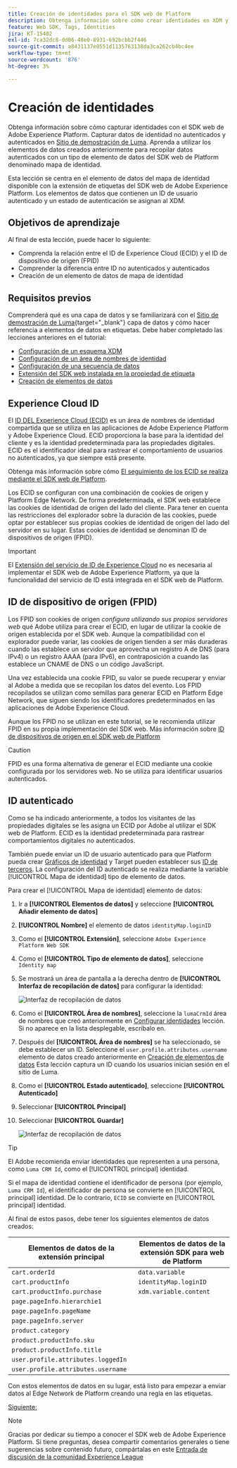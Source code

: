 ```yaml
---
title: Creación de identidades para el SDK web de Platform
description: Obtenga información sobre cómo crear identidades en XDM y utilizar el elemento de datos del mapa de identidad para capturar los ID de usuario. Esta lección forma parte del tutorial Implementación de Adobe Experience Cloud con SDK web.
feature: Web SDK, Tags, Identities
jira: KT-15402
exl-id: 7ca32dc8-dd86-48e0-8931-692bcbb2f446
source-git-commit: a8431137e0551d1135763138da3ca262cb4bc4ee
workflow-type: tm+mt
source-wordcount: '876'
ht-degree: 3%

---
```


# Creación de identidades

Obtenga información sobre cómo capturar identidades con el SDK web de Adobe Experience Platform. Capturar datos de identidad no autenticados y autenticados en [Sitio de demostración de Luma](https://luma.enablementadobe.com/content/luma/us/en.html). Aprenda a utilizar los elementos de datos creados anteriormente para recopilar datos autenticados con un tipo de elemento de datos del SDK web de Platform denominado mapa de identidad.

Esta lección se centra en el elemento de datos del mapa de identidad disponible con la extensión de etiquetas del SDK web de Adobe Experience Platform. Los elementos de datos que contienen un ID de usuario autenticado y un estado de autenticación se asignan al XDM.

## Objetivos de aprendizaje

Al final de esta lección, puede hacer lo siguiente:

* Comprenda la relación entre el ID de Experience Cloud (ECID) y el ID de dispositivo de origen (FPID)
* Comprender la diferencia entre ID no autenticados y autenticados
* Creación de un elemento de datos de mapa de identidad

## Requisitos previos

Comprenderá qué es una capa de datos y se familiarizará con el [Sitio de demostración de Luma](https://luma.enablementadobe.com/content/luma/us/en.html){target="_blank"} capa de datos y cómo hacer referencia a elementos de datos en etiquetas. Debe haber completado las lecciones anteriores en el tutorial:

* [Configuración de un esquema XDM](configure-schemas.md)
* [Configuración de un área de nombres de identidad](configure-identities.md)
* [Configuración de una secuencia de datos](configure-datastream.md)
* [Extensión del SDK web instalada en la propiedad de etiqueta](install-web-sdk.md)
* [Creación de elementos de datos](create-data-elements.md)


## Experience Cloud ID

El [ID DEL Experience Cloud (ECID)](https://experienceleague.adobe.com/en/docs/experience-platform/identity/features/ecid) es un área de nombres de identidad compartida que se utiliza en las aplicaciones de Adobe Experience Platform y Adobe Experience Cloud. ECID proporciona la base para la identidad del cliente y es la identidad predeterminada para las propiedades digitales. ECID es el identificador ideal para rastrear el comportamiento de usuarios no autenticados, ya que siempre está presente.

<!-- FYI I commented this out because it was breaking the build - Jack
>[!TIP]
>
> When you use the Experience Platform Web SDK to set up Adobe applications on your digital properties, the ECID is generated at the Adobe Edge server level. As such, ECID is not viewable on the client-side network request payload. You can view the ECID by seeing the Preview tab of the network request, or by using the [Adobe Experience Platform Debugger Edge Trace](set-up-analytics.md#experience-cloud-id-validation).
>![View ECID](assets/validate-dev-console-ecid.png)
-->

Obtenga más información sobre cómo [El seguimiento de los ECID se realiza mediante el SDK web de Platform](https://experienceleague.adobe.com/en/docs/experience-platform/edge/identity/overview).

Los ECID se configuran con una combinación de cookies de origen y Platform Edge Network. De forma predeterminada, el SDK web establece las cookies de identidad de origen del lado del cliente. Para tener en cuenta las restricciones del explorador sobre la duración de las cookies, puede optar por establecer sus propias cookies de identidad de origen del lado del servidor en su lugar. Estas cookies de identidad se denominan ID de dispositivos de origen (FPID).

>[!IMPORTANT]
>
>El [Extensión del servicio de ID de Experience Cloud](https://exchange.adobe.com/apps/ec/100160/adobe-experience-cloud-id-launch-extension) no es necesaria al implementar el SDK web de Adobe Experience Platform, ya que la funcionalidad del servicio de ID está integrada en el SDK web de Platform.

## ID de dispositivo de origen (FPID)

Los FPID son cookies de origen _configura utilizando sus propios servidores web_ qué Adobe utiliza para crear el ECID, en lugar de utilizar la cookie de origen establecida por el SDK web. Aunque la compatibilidad con el explorador puede variar, las cookies de origen tienden a ser más duraderas cuando las establece un servidor que aprovecha un registro A de DNS (para IPv4) o un registro AAAA (para IPv6), en contraposición a cuando las establece un CNAME de DNS o un código JavaScript.

Una vez establecida una cookie FPID, su valor se puede recuperar y enviar al Adobe a medida que se recopilan los datos del evento. Los FPID recopilados se utilizan como semillas para generar ECID en Platform Edge Network, que siguen siendo los identificadores predeterminados en las aplicaciones de Adobe Experience Cloud.

Aunque los FPID no se utilizan en este tutorial, se le recomienda utilizar FPID en su propia implementación del SDK web. Más información sobre [ID de dispositivos de origen en el SDK web de Platform](https://experienceleague.adobe.com/en/docs/experience-platform/edge/identity/first-party-device-ids)

>[!CAUTION]
>
> FPID es una forma alternativa de generar el ECID mediante una cookie configurada por los servidores web. No se utiliza para identificar usuarios autenticados.

## ID autenticado

Como se ha indicado anteriormente, a todos los visitantes de las propiedades digitales se les asigna un ECID por Adobe al utilizar el SDK web de Platform. ECID es la identidad predeterminada para rastrear comportamientos digitales no autenticados.

También puede enviar un ID de usuario autenticado para que Platform pueda crear [Gráficos de identidad](https://experienceleague.adobe.com/en/docs/platform-learn/tutorials/identities/understanding-identity-and-identity-graphs) y Target pueden establecer sus [ID de terceros](https://experienceleague.adobe.com/en/docs/target/using/audiences/visitor-profiles/3rd-party-id). La configuración del ID autenticado se realiza mediante la variable [!UICONTROL Mapa de identidad] tipo de elemento de datos.

Para crear el [!UICONTROL Mapa de identidad] elemento de datos:

1. Ir a **[!UICONTROL Elementos de datos]** y seleccione **[!UICONTROL Añadir elemento de datos]**

1. **[!UICONTROL Nombre]** el elemento de datos `identityMap.loginID`

1. Como el **[!UICONTROL Extensión]**, seleccione `Adobe Experience Platform Web SDK`

1. Como el **[!UICONTROL Tipo de elemento de datos]**, seleccione `Identity map`

1. Se mostrará un área de pantalla a la derecha dentro de **[!UICONTROL Interfaz de recopilación de datos]** para configurar la identidad:

   ![Interfaz de recopilación de datos](assets/identity-identityMap-setup.png)

1. Como el  **[!UICONTROL Área de nombres]**, seleccione la `lumaCrmId` área de nombres que creó anteriormente en [Configurar identidades](configure-identities.md) lección. Si no aparece en la lista desplegable, escríbalo en.

1. Después del **[!UICONTROL Área de nombres]** se ha seleccionado, se debe establecer un ID. Seleccione el `user.profile.attributes.username` elemento de datos creado anteriormente en [Creación de elementos de datos](create-data-elements.md#create-data-elements-to-capture-the-data-layer) Esta lección captura un ID cuando los usuarios inician sesión en el sitio de Luma.

   <!--  >[!TIP]
    >
    >You can verify the **[!UICONTROL Luma CRM ID]** is collected in a data element on the web property by going to the [Luma Demo site](https://luma.enablementadobe.com/content/luma/us/en.html), logging in, [switching the tag environment](validate-with-debugger.md#use-the-experience-platform-debugger-to-map-to-your-tag-property) to your own, and typing `_satellite.getVar("user.profile.attributes.username")` in the web browser developer console.
    >
    >   ![Data Element  ID ](assets/identity-data-element-customer-id.png)
    -->

1. Como el **[!UICONTROL Estado autenticado]**, seleccione **[!UICONTROL Autenticado]**
1. Seleccionar **[!UICONTROL Principal]**

1. Seleccionar **[!UICONTROL Guardar]**

   ![Interfaz de recopilación de datos](assets/identity-id-namespace.png)

>[!TIP]
>
> El Adobe recomienda enviar identidades que representen a una persona, como `Luma CRM Id`, como el [!UICONTROL principal] identidad.
>
> Si el mapa de identidad contiene el identificador de persona (por ejemplo, `Luma CRM Id`), el identificador de persona se convierte en [!UICONTROL principal] identidad. De lo contrario, `ECID` se convierte en [!UICONTROL principal] identidad.




<!--
1. Once the data element is configured in **[!UICONTROL Data Collection interface]**, it can be tested on the Luma web property like any other Data Element. Enter the following script in the browser developer console
   
   
   ```
   _satellite.getVar('identityMap.loginID')
   ```  

   ![Data Collection interface](assets/identity-consoleIdentityDataElement.png)
   
   >[!NOTE]
   >
   >ECID identifier will NOT populate in the Data Element, as this is configured already with Platform Web SDK.   
-->

Al final de estos pasos, debe tener los siguientes elementos de datos creados:

| Elementos de datos de la extensión principal | Elementos de datos de la extensión SDK para web de Platform |
-----------------------------|-------------------------------
| `cart.orderId` | `data.variable` |
| `cart.productInfo` | `identityMap.loginID` |
| `cart.productInfo.purchase` | `xdm.variable.content` |
| `page.pageInfo.hierarchie1` | |
| `page.pageInfo.pageName` | |
| `page.pageInfo.server` | |
| `product.category` | |
| `product.productInfo.sku` | |
| `product.productInfo.title` | |
| `user.profile.attributes.loggedIn` | |
| `user.profile.attributes.username` | |

Con estos elementos de datos en su lugar, está listo para empezar a enviar datos al Edge Network de Platform creando una regla en las etiquetas.

[Siguiente: ](create-tag-rule.md)

>[!NOTE]
>
>Gracias por dedicar su tiempo a conocer el SDK web de Adobe Experience Platform. Si tiene preguntas, desea compartir comentarios generales o tiene sugerencias sobre contenido futuro, compártalas en este [Entrada de discusión de la comunidad Experience League](https://experienceleaguecommunities.adobe.com/t5/adobe-experience-platform-data/tutorial-discussion-implement-adobe-experience-cloud-with-web/td-p/444996)
